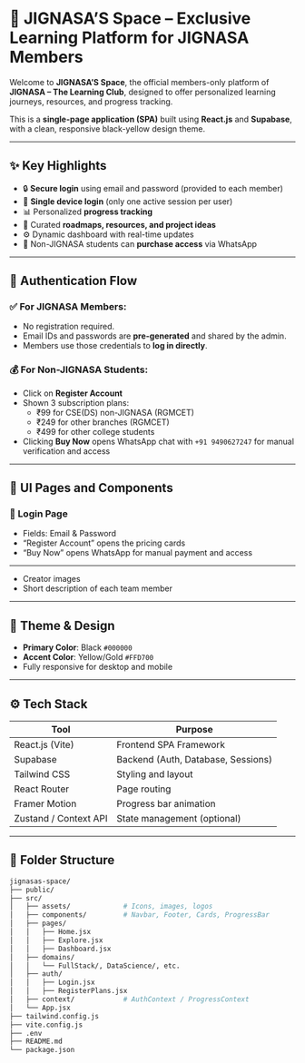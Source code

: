 # 🌌 JIGNASA’S Space – Exclusive Learning Platform for JIGNASA Members

Welcome to **JIGNASA’S Space**, the official members-only platform of **JIGNASA – The Learning Club**, designed to offer personalized learning journeys, resources, and progress tracking.

This is a **single-page application (SPA)** built using **React.js** and **Supabase**, with a clean, responsive black-yellow design theme.

---

## ✨ Key Highlights

- 🔒 **Secure login** using email and password (provided to each member)
- 📱 **Single device login** (only one active session per user)
- 📊 Personalized **progress tracking**
- 🧠 Curated **roadmaps, resources, and project ideas**
- ⚙️ Dynamic dashboard with real-time updates
- 💬 Non-JIGNASA students can **purchase access** via WhatsApp

---

## 🔑 Authentication Flow

### ✅ For JIGNASA Members:
- No registration required.
- Email IDs and passwords are **pre-generated** and shared by the admin.
- Members use those credentials to **log in directly**.

### 💰 For Non-JIGNASA Students:
- Click on **Register Account**
- Shown 3 subscription plans:
  - ₹99 for CSE(DS) non-JIGNASA (RGMCET)
  - ₹249 for other branches (RGMCET)
  - ₹499 for other college students
- Clicking **Buy Now** opens WhatsApp chat with `+91 9490627247` for manual verification and access

---

## 🎨 UI Pages and Components

### 🔐 Login Page
- Fields: Email & Password
- “Register Account” opens the pricing cards
- “Buy Now” opens WhatsApp for manual payment and access

---
  - Creator images
  - Short description of each team member

---

## 🖤 Theme & Design

- **Primary Color**: Black `#000000`
- **Accent Color**: Yellow/Gold `#FFD700`
- Fully responsive for desktop and mobile

---

## ⚙️ Tech Stack

| Tool           | Purpose                             |
|----------------|-------------------------------------|
| React.js (Vite) | Frontend SPA Framework              |
| Supabase       | Backend (Auth, Database, Sessions)  |
| Tailwind CSS   | Styling and layout                  |
| React Router   | Page routing                        |
| Framer Motion  | Progress bar animation              |
| Zustand / Context API | State management (optional)  |

---

## 📁 Folder Structure

```bash
jignasas-space/
├── public/
├── src/
│   ├── assets/             # Icons, images, logos
│   ├── components/         # Navbar, Footer, Cards, ProgressBar
│   ├── pages/
│   │   ├── Home.jsx
│   │   ├── Explore.jsx
│   │   ├── Dashboard.jsx
│   ├── domains/
│   │   └── FullStack/, DataScience/, etc.
│   ├── auth/
│   │   ├── Login.jsx
│   │   ├── RegisterPlans.jsx
│   ├── context/            # AuthContext / ProgressContext
│   └── App.jsx
├── tailwind.config.js
├── vite.config.js
├── .env
├── README.md
└── package.json
